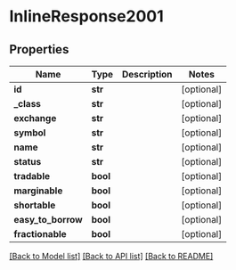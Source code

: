 # InlineResponse2001

## Properties
Name | Type | Description | Notes
------------ | ------------- | ------------- | -------------
**id** | **str** |  | [optional] 
**_class** | **str** |  | [optional] 
**exchange** | **str** |  | [optional] 
**symbol** | **str** |  | [optional] 
**name** | **str** |  | [optional] 
**status** | **str** |  | [optional] 
**tradable** | **bool** |  | [optional] 
**marginable** | **bool** |  | [optional] 
**shortable** | **bool** |  | [optional] 
**easy_to_borrow** | **bool** |  | [optional] 
**fractionable** | **bool** |  | [optional] 

[[Back to Model list]](../README.md#documentation-for-models) [[Back to API list]](../README.md#documentation-for-api-endpoints) [[Back to README]](../README.md)

